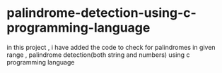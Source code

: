 # palindrome-detection-using-c-programming-language
in this project , i have added the code to check for palindromes in given range , palindrome detection(both string and numbers) using c programming language
